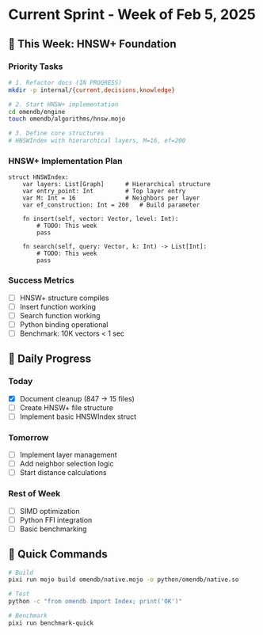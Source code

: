 # Current Sprint - Week of Feb 5, 2025

## 🎯 This Week: HNSW+ Foundation

### Priority Tasks
```bash
# 1. Refactor docs (IN PROGRESS)
mkdir -p internal/{current,decisions,knowledge}

# 2. Start HNSW+ implementation
cd omendb/engine
touch omendb/algorithms/hnsw.mojo

# 3. Define core structures
# HNSWIndex with hierarchical layers, M=16, ef=200
```

### HNSW+ Implementation Plan
```mojo
struct HNSWIndex:
    var layers: List[Graph]      # Hierarchical structure
    var entry_point: Int         # Top layer entry
    var M: Int = 16              # Neighbors per layer
    var ef_construction: Int = 200   # Build parameter
    
    fn insert(self, vector: Vector, level: Int):
        # TODO: This week
        pass
        
    fn search(self, query: Vector, k: Int) -> List[Int]:
        # TODO: This week  
        pass
```

### Success Metrics
- [ ] HNSW+ structure compiles
- [ ] Insert function working
- [ ] Search function working
- [ ] Python binding operational
- [ ] Benchmark: 10K vectors < 1 sec

## 📅 Daily Progress

### Today
- [x] Document cleanup (847 → 15 files)
- [ ] Create HNSW+ file structure
- [ ] Implement basic HNSWIndex struct

### Tomorrow
- [ ] Implement layer management
- [ ] Add neighbor selection logic
- [ ] Start distance calculations

### Rest of Week
- [ ] SIMD optimization
- [ ] Python FFI integration
- [ ] Basic benchmarking

## 🔧 Quick Commands
```bash
# Build
pixi run mojo build omendb/native.mojo -o python/omendb/native.so

# Test
python -c "from omendb import Index; print('OK')"

# Benchmark  
pixi run benchmark-quick
```